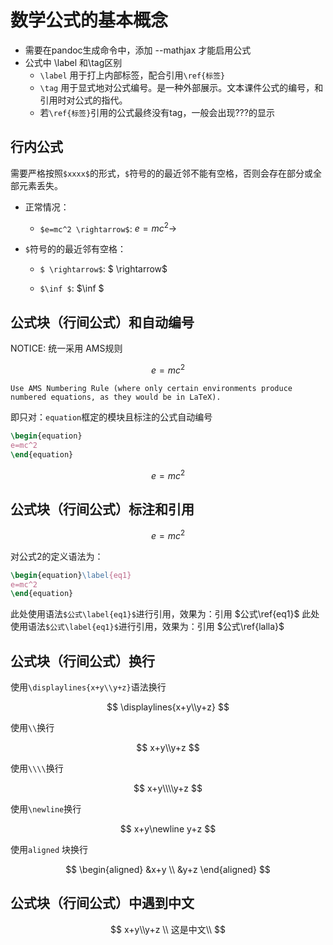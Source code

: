# 数学公式的基本概念

- 需要在pandoc生成命令中，添加 --mathjax 才能启用公式
- 公式中 \label 和\tag区别
  - `\label` 用于打上内部标签，配合引用`\ref{标签}`
  - `\tag` 用于显式地对公式编号。是一种外部展示。文本课件公式的编号，和引用时对公式的指代。
  - 若`\ref{标签}`引用的公式最终没有tag，一般会出现???的显示

## 行内公式

需要严格按照`$xxxx$`的形式，`$`符号的的最近邻不能有空格，否则会存在部分或全部元素丢失。

- 正常情况：

  - `$e=mc^2 \rightarrow$`: $e=mc^2 \rightarrow$

- `$`符号的的最近邻有空格：

  - `$ \rightarrow$`: $ \rightarrow$

  - `$\inf $`: $\inf $

## 公式块（行间公式）和自动编号

NOTICE: 统一采用 AMS规则

$$
\begin{equation}\tag{abcd}\label{lalla}
e=mc^2
\end{equation}
$$

`Use AMS Numbering Rule (where only certain environments produce numbered equations, as they would be in LaTeX).`

即只对：`equation`框定的模块且标注的公式自动编号

```latex
\begin{equation}
e=mc^2
\end{equation}
```



$$
\begin{equation}
e=mc^2
\end{equation}
$$

## 公式块（行间公式）标注和引用

$$
\begin{equation}\label{eq1}
e=mc^2
\end{equation}
$$

对公式2的定义语法为：

```latex
\begin{equation}\label{eq1}
e=mc^2
\end{equation}
```

此处使用语法`$公式\label{eq1}$`进行引用，效果为：引用 $公式\ref{eq1}$
此处使用语法`$公式\label{eq1}$`进行引用，效果为：引用 $公式\ref{lalla}$

## 公式块（行间公式）换行

使用`\displaylines{x+y\\y+z}`语法换行

$$
\displaylines{x+y\\y+z}
$$


使用`\\`换行

$$
x+y\\y+z
$$

使用`\\\\`换行

$$
x+y\\\\y+z
$$

使用`\newline`换行

$$
x+y\newline y+z
$$

使用`aligned` 块换行

$$
\begin{aligned}
&x+y \\
&y+z
\end{aligned}
$$

## 公式块（行间公式）中遇到中文

$$
x+y\\y+z
\\
这是中文\\
$$

